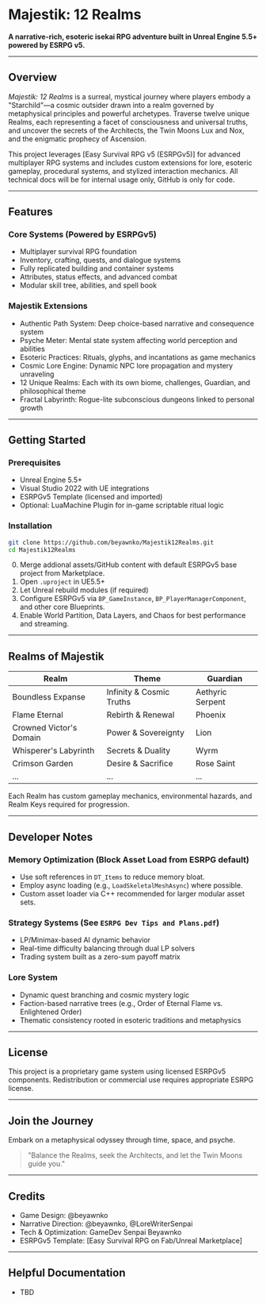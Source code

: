 # Majestik: 12 Realms

**A narrative-rich, esoteric isekai RPG adventure built in Unreal Engine 5.5+ powered by ESRPG v5.**

---

## Overview

*Majestik: 12 Realms* is a surreal, mystical journey where players embody a "Starchild"—a cosmic outsider drawn into a realm governed by metaphysical principles and powerful archetypes. Traverse twelve unique Realms, each representing a facet of consciousness and universal truths, and uncover the secrets of the Architects, the Twin Moons Lux and Nox, and the enigmatic prophecy of Ascension.

This project leverages [Easy Survival RPG v5 (ESRPGv5)] for advanced multiplayer RPG systems and includes custom extensions for lore, esoteric gameplay, procedural systems, and stylized interaction mechanics. All technical docs will be for internal usage only, GitHub is only for code.

---

## Features

### Core Systems (Powered by ESRPGv5)
- Multiplayer survival RPG foundation
- Inventory, crafting, quests, and dialogue systems
- Fully replicated building and container systems
- Attributes, status effects, and advanced combat
- Modular skill tree, abilities, and spell book

### Majestik Extensions
- Authentic Path System: Deep choice-based narrative and consequence system
- Psyche Meter: Mental state system affecting world perception and abilities
- Esoteric Practices: Rituals, glyphs, and incantations as game mechanics
- Cosmic Lore Engine: Dynamic NPC lore propagation and mystery unraveling
- 12 Unique Realms: Each with its own biome, challenges, Guardian, and philosophical theme
- Fractal Labyrinth: Rogue-lite subconscious dungeons linked to personal growth

---

## Getting Started

### Prerequisites
- Unreal Engine 5.5+
- Visual Studio 2022 with UE integrations
- ESRPGv5 Template (licensed and imported)
- Optional: LuaMachine Plugin for in-game scriptable ritual logic

### Installation

```bash
git clone https://github.com/beyawnko/Majestik12Realms.git
cd Majestik12Realms
```

0. Merge addional assets/GitHub content with default ESRPGv5 base project from Marketplace.
1. Open `.uproject` in UE5.5+
2. Let Unreal rebuild modules (if required)
3. Configure ESRPGv5 via `BP_GameInstance`, `BP_PlayerManagerComponent`, and other core Blueprints.
4. Enable World Partition, Data Layers, and Chaos for best performance and streaming.

---

## Realms of Majestik

| Realm | Theme | Guardian |
|-------|-------|----------|
| Boundless Expanse | Infinity & Cosmic Truths | Aethyric Serpent |
| Flame Eternal | Rebirth & Renewal | Phoenix |
| Crowned Victor's Domain | Power & Sovereignty | Lion |
| Whisperer's Labyrinth | Secrets & Duality | Wyrm |
| Crimson Garden | Desire & Sacrifice | Rose Saint |
| ... | ... | ... |

Each Realm has custom gameplay mechanics, environmental hazards, and Realm Keys required for progression.

---

## Developer Notes

### Memory Optimization (Block Asset Load from ESRPG default)
- Use soft references in `DT_Items` to reduce memory bloat.
- Employ async loading (e.g., `LoadSkeletalMeshAsync`) where possible.
- Custom asset loader via C++ recommended for larger modular asset sets.

### Strategy Systems (See `ESRPG Dev Tips and Plans.pdf`)
- LP/Minimax-based AI dynamic behavior
- Real-time difficulty balancing through dual LP solvers
- Trading system built as a zero-sum payoff matrix

### Lore System
- Dynamic quest branching and cosmic mystery logic
- Faction-based narrative trees (e.g., Order of Eternal Flame vs. Enlightened Order)
- Thematic consistency rooted in esoteric traditions and metaphysics

---

## License

This project is a proprietary game system using licensed ESRPGv5 components. Redistribution or commercial use requires appropriate ESRPG license.

---

## Join the Journey

Embark on a metaphysical odyssey through time, space, and psyche.

> "Balance the Realms, seek the Architects, and let the Twin Moons guide you."

---

## Credits

- Game Design: @beyawnko
- Narrative Direction: @beyawnko, @LoreWriterSenpai
- Tech & Optimization: GameDev Senpai Beyawnko
- ESRPGv5 Template: [Easy Survival RPG on Fab/Unreal Marketplace]

---

## Helpful Documentation

- TBD

